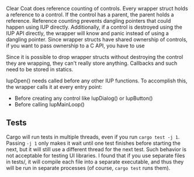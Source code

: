 
Clear Coat does reference counting of controls. Every wrapper struct holds a reference to a control. If the control has a parent, the parent holds a reference. Reference counting prevents dangling pointers that could happen using IUP directly. Additionally, if a control is destroyed using the IUP API directly, the wrapper will know and panic instead of using a dangling pointer. Since wrapper structs have shared ownership of controls, if you want to pass ownership to a C API, you have to use

Since it is possible to drop wrapper structs without destroying the control they are wrapping, they can't really store anything. Callbacks and such need to be stored in statics.

IupOpen() needs called before any other IUP functions. To accomplish this, the wrapper calls it at every entry point:

- Before creating any control like IupDialog() or IupButton()
- Before calling IupMainLoop()

## Tests

Cargo will run tests in multiple threads, even if you run `cargo test -j 1`. Passing `-j 1` only makes it wait until one test finishes before starting the next, but it will still use a different thread for the next test. Such behavior is not acceptable for testing UI libraries. I found that if you use separate files in tests/, it will compile each file into a separate executable, and thus they will be run in separate processes (of course, `cargo test` runs them).

